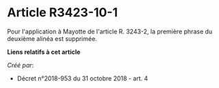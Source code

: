 # Article R3423-10-1

Pour l'application à Mayotte de l'article R. 3243-2, la première phrase du deuxième alinéa est supprimée.

**Liens relatifs à cet article**

_Créé par_:

  - Décret n°2018-953 du 31 octobre 2018 - art. 4
